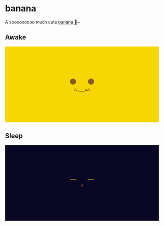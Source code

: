 # banana

A sooooooooo much cute [banana 🍌](https://yanhaixiang.com/banana/)~

## Awake
![](awake.png)

## Sleep
![](sleep.png)
